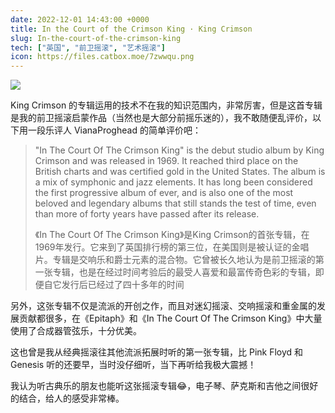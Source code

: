 ```yaml
---
date: 2022-12-01 14:43:00 +0000
title: In the Court of the Crimson King · King Crimson
slug: In-the-court-of-the-crimson-king
tech: ["英国", "前卫摇滚", "艺术摇滚"]
icon: https://files.catbox.moe/7zwwqu.png
---
```


![](https://files.catbox.moe/g3lc9a.png)

King Crimson 的专辑运用的技术不在我的知识范围内，非常厉害，但是这首专辑是我的前卫摇滚启蒙作品（当然也是大部分前摇乐迷的），我不敢随便乱评价，以下用一段乐评人 VianaProghead 的简单评价吧：

> "In The Court Of The Crimson King" is the debut studio album by King Crimson and was released in 1969. It reached third place on the British charts and was certified gold in the United States. The album is a mix of symphonic and jazz elements. It has long been considered the first progressive album of ever, and is also one of the most beloved and legendary albums that still stands the test of time, even than more of forty years have passed after its release.
>
> 《In The Court Of The Crimson King》是King Crimson的首张专辑，在1969年发行。它来到了英国排行榜的第三位，在美国则是被认证的金唱片。专辑是交响乐和爵士元素的混合物。它曾被长久地认为是前卫摇滚的第一张专辑，也是在经过时间考验后的最受人喜爱和最富传奇色彩的专辑，即便自它发行后已经过了四十多年的时间

另外，这张专辑不仅是流派的开创之作，而且对迷幻摇滚、交响摇滚和重金属的发展贡献都很多，在《Epitaph》和《In The Court Of The Crimson King》中大量使用了合成器管弦乐，十分优美。

这也曾是我从经典摇滚往其他流派拓展时听的第一张专辑，比 Pink Floyd 和 Genesis 听的还要早，当时没仔细听，当下再听给我极大震撼！

我认为听古典乐的朋友也能听这张摇滚专辑😂，电子琴、萨克斯和吉他之间很好的结合，给人的感受非常棒。